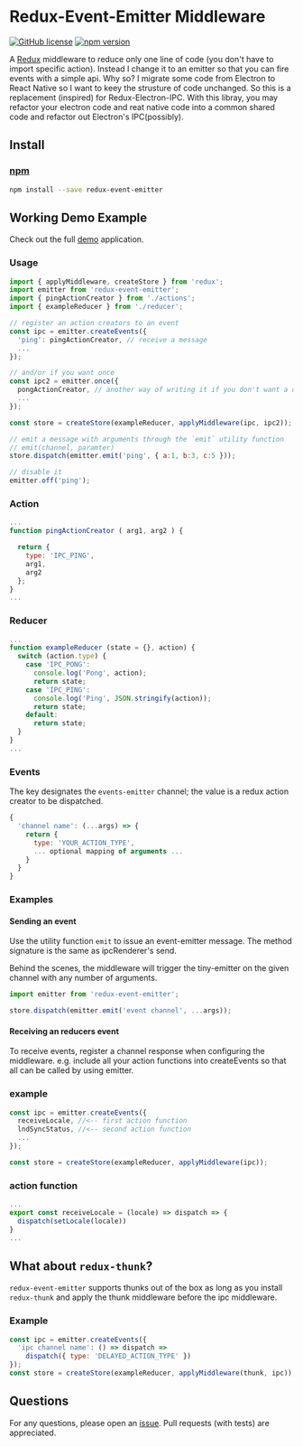# Redux-Event-Emitter Middleware
[![GitHub license](https://img.shields.io/badge/license-MIT-blue.svg)](https://raw.githubusercontent.com/mariotacke/redux-event-emitter/master/LICENSE) [![npm version](https://badge.fury.io/js/redux-event-emitter.svg)](https://badge.fury.io/js/redux-event-emitter)

A [Redux](https://github.com/reactjs/redux) middleware to reduce only one line of code (you don't have to import specific action). Instead I change it to an emitter so that you can fire events with a simple api. Why so? I migrate some code from Electron to React Native so I want to keey the strusture of code unchanged. So this is a replacement (inspired) for Redux-Electron-IPC. With this libray, you may refactor your electron code and reat native code into a common shared code and refactor out Electron's IPC(possibly).

## Install

### [npm](https://www.npmjs.com/package/redux-event-emitter)
```sh
npm install --save redux-event-emitter
```

## Working Demo Example
Check out the full [demo](https://github.com/HamiltonWang/redux-event-emitter/tree/master/example)
application.

### Usage
```js
import { applyMiddleware, createStore } from 'redux';
import emitter from 'redux-event-emitter';
import { pingActionCreator } from './actions';
import { exampleReducer } from './reducer';

// register an action creators to an event
const ipc = emitter.createEvents({
  'ping': pingActionCreator, // receive a message
  ...
});

// and/or if you want once
const ipc2 = emitter.once({
  pongActionCreator, // another way of writing it if you don't want a different key
  ...
});

const store = createStore(exampleReducer, applyMiddleware(ipc, ipc2));

// emit a message with arguments through the `emit` utility function
// emit(channel, paramter)
store.dispatch(emitter.emit('ping', { a:1, b:3, c:5 }));

// disable it
emitter.off('ping');
```

### Action
```js
...
function pingActionCreator ( arg1, arg2 ) {

  return {
    type: 'IPC_PING',
    arg1,
    arg2
  };
}
...
```

### Reducer
```js
...
function exampleReducer (state = {}, action) {
  switch (action.type) {
    case 'IPC_PONG':
      console.log('Pong', action);
      return state;
    case 'IPC_PING':
      console.log('Ping', JSON.stringify(action)); 
      return state;
    default:
      return state;
  }
}
...
```


### Events
The key designates the `events-emitter` channel; the value is a redux action
creator to be dispatched.

```js
{
  'channel name': (...args) => {
    return {
      type: 'YOUR_ACTION_TYPE',
      ... optional mapping of arguments ...
    }
  }
}
```

### Examples

#### Sending an event
Use the utility function `emit` to issue an event-emitter message. The
method signature is the same as ipcRenderer's send.

Behind the scenes, the  middleware will trigger the tiny-emitter on the given channel with any number of arguments.

```js
import emitter from 'redux-event-emitter';

store.dispatch(emitter.emit('event channel', ...args));
```

#### Receiving an reducers event
To receive events, register a channel response when configuring the middleware.
e.g. include all your action functions into createEvents so that all can be called by using emitter.

### example
```js
const ipc = emitter.createEvents({
  receiveLocale, //<-- first action function
  lndSyncStatus, //<-- second action function
  ...
});

const store = createStore(exampleReducer, applyMiddleware(ipc));
```
### action function
```js
...
export const receiveLocale = (locale) => dispatch => {
  dispatch(setLocale(locale))
}
...
```

## What about `redux-thunk`?
`redux-event-emitter` supports thunks out of the box as long as you install `redux-thunk` and apply the thunk middleware before the ipc middleware.

### Example
```js
const ipc = emitter.createEvents({
  'ipc channel name': () => dispatch =>
    dispatch({ type: 'DELAYED_ACTION_TYPE' })
});
const store = createStore(exampleReducer, applyMiddleware(thunk, ipc));
```

## Questions
For any questions, please open an [issue](https://github.com/HamiltonWang/redux-event-emitter/issues).
Pull requests (with tests) are appreciated.
